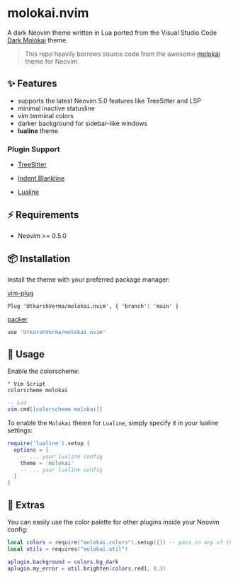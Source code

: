 # molokai.nvim

A dark Neovim theme written in Lua ported from the Visual Studio Code [Dark Molokai](https://github.com/nonylene/vscode-dark-molokai-theme) theme.

> This repo heavily borrows source code from the awesome [molokai](https://github.com/UtkarshVerma/molokai.nvim) theme for Neovim.

## ✨ Features

- supports the latest Neovim 5.0 features like TreeSitter and LSP
- minimal inactive statusline
- vim terminal colors
- darker background for sidebar-like windows
- **lualine** theme

### Plugin Support

- [TreeSitter](https://github.com/nvim-treesitter/nvim-treesitter)
<!-- - [LSP Diagnostics](https://neovim.io/doc/user/lsp.html) -->
<!-- - [LSP Trouble](https://github.com/folke/lsp-trouble.nvim) -->
<!-- - [LSP Saga](https://github.com/glepnir/lspsaga.nvim) -->
<!-- - [Git Signs](https://github.com/lewis6991/gitsigns.nvim) -->
<!-- - [Git Gutter](https://github.com/airblade/vim-gitgutter) -->
<!-- - [Telescope](https://github.com/nvim-telescope/telescope.nvim) -->
<!-- - [NvimTree](https://github.com/kyazdani42/nvim-tree.lua) -->
<!-- - [WhichKey](https://github.com/liuchengxu/vim-which-key) -->
- [Indent Blankline](https://github.com/lukas-reineke/indent-blankline.nvim)
<!-- - [Dashboard](https://github.com/glepnir/dashboard-nvim) -->
<!-- - [BufferLine](https://github.com/akinsho/nvim-bufferline.lua) -->
- [Lualine](https://github.com/hoob3rt/lualine.nvim)
<!-- - [Neogit](https://github.com/TimUntersberger/neogit) -->
<!-- - [Fern](https://github.com/lambdalisue/fern.vim) -->
<!-- - [Barbar](https://github.com/romgrk/barbar.nvim) -->

## ⚡️ Requirements

- Neovim >= 0.5.0

## 📦 Installation

Install the theme with your preferred package manager:

[vim-plug](https://github.com/junegunn/vim-plug)

```vim
Plug 'UtkarshVerma/molokai.nvim', { 'branch': 'main' }
```

[packer](https://github.com/wbthomason/packer.nvim)

```lua
use 'UtkarshVerma/molokai.nvim'
```

## 🚀 Usage

Enable the colorscheme:

```vim
" Vim Script
colorscheme molokai
```

```lua
-- Lua
vim.cmd[[colorscheme molokai]]
```

To enable the `Molokai` theme for `Lualine`, simply specify it in your lualine settings:

```lua
require('lualine').setup {
  options = {
    -- ... your lualine config
    theme = 'molokai'
    -- ... your lualine config
  }
}
```

<!-- ## ⚙️ Configuration

> ❗️ configuration needs to be set **BEFORE** loading the color scheme with `colorscheme molokai`

| Option                              | Default   | Description                                                                                                                                                     |
| ----------------------------------- | --------- | --------------------------------------------------------------------------------------------------------------------------------------------------------------- |
| molokai_terminal_colors          | `true`    | Configure the colors used when opening a `:terminal` in Neovim                                                                                                  |
| molokai_italic_comments          | `true`    | Make comments italic                                                                                                                                            |
| molokai_italic_keywords          | `true`    | Make keywords italic                                                                                                                                            |
| molokai_italic_functions         | `false`   | Make functions italic                                                                                                                                           |
| molokai_italic_variables         | `false`   | Make variables and identifiers italic                                                                                                                           |
| molokai_transparent              | `false`   | Enable this to disable setting the background color                                                                                                             |
| molokai_hide_inactive_statusline | `false`   | Enabling this option, will hide inactive statuslines and replace them with a thin border instead. Should work with the standard **StatusLine** and **LuaLine**. |
| molokai_sidebars                 | `{}`      | Set a darker background on sidebar-like windows. For example: `["qf", "vista_kind", "terminal", "packer"]`                                                      |
| molokai_transparent_sidebar      | `false`   | Sidebar like windows like `NvimTree` get a transparent background                                                                                               |
| molokai_dark_sidebar             | `true`    | Sidebar like windows like `NvimTree` get a darker background                                                                                                    |
| molokai_dark_float               | `true`    | Float windows like the lsp diagnostics windows get a darker background.                                                                                         |
| molokai_colors                   | `{}`      | You can override specific color groups to use other groups or a hex color                                                                                       |
| molokai_day_brightness           | `0.3`     | Adjusts the brightness of the colors of the **Day** style. Number between 0 and 1, from dull to vibrant colors                                                  |
| molokai_lualine_bold             | `false`   | When `true`, section headers in the lualine theme will be bold                                                                                                  |

```lua
-- Example config in Lua
vim.g.molokai_italic_functions = true
vim.g.molokai_sidebars = { "qf", "vista_kind", "terminal", "packer" }

-- Change the "hint" color to the "orange" color, and make the "error" color bright red
vim.g.molokai_colors = { hint = "orange", error = "#ff0000" }

-- Load the colorscheme
vim.cmd[[colorscheme molokai]]
```

```vim
" Example config in VimScript
let g:molokai_style = "night"
let g:molokai_italic_functions = 1
let g:molokai_sidebars = [ "qf", "vista_kind", "terminal", "packer" ]

" Change the "hint" color to the "orange" color, and make the "error" color bright red
let g:molokai_colors = {
  \ 'hint': 'orange',
  \ 'error': '#ff0000'
\ }

" Load the colorscheme
colorscheme molokai
```

### Making `undercurls` work properly in **Tmux**

To have undercurls show up and in color, add the following to your **Tmux** config file:

```sh
# Undercurl
set -g default-terminal "${TERM}"
set -as terminal-overrides ',*:Smulx=\E[4::%p1%dm'  # undercurl support
set -as terminal-overrides ',*:Setulc=\E[58::2::%p1%{65536}%/%d::%p1%{256}%/%{255}%&%d::%p1%{255}%&%d%;m'  # underscore colours - needs tmux-3.0
``` -->

## 🍭 Extras

You can easily use the color palette for other plugins inside your Neovim config:

```lua
local colors = require("molokai.colors").setup({}) -- pass in any of the config options as explained above
local utils = requires("molokai.util")

aplugin.background = colors.bg_dark
aplugin.my_error = util.brighten(colors.red1, 0.3)
```
